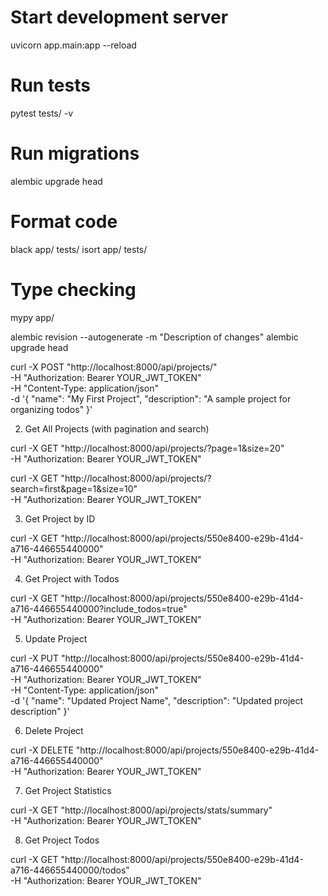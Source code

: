 # Start development server
uvicorn app.main:app --reload

# Run tests
pytest tests/ -v

# Run migrations
alembic upgrade head

# Format code
black app/ tests/
isort app/ tests/

# Type checking
mypy app/


alembic revision --autogenerate -m "Description of changes"
alembic upgrade head


curl -X POST "http://localhost:8000/api/projects/" \
    -H "Authorization: Bearer YOUR_JWT_TOKEN" \
    -H "Content-Type: application/json" \
    -d '{
      "name": "My First Project",
      "description": "A sample project for organizing todos"
    }'

  2. Get All Projects (with pagination and search)

  curl -X GET "http://localhost:8000/api/projects/?page=1&size=20" \
    -H "Authorization: Bearer YOUR_JWT_TOKEN"

  curl -X GET "http://localhost:8000/api/projects/?search=first&page=1&size=10" \
    -H "Authorization: Bearer YOUR_JWT_TOKEN"

  3. Get Project by ID

  curl -X GET "http://localhost:8000/api/projects/550e8400-e29b-41d4-a716-446655440000" \
    -H "Authorization: Bearer YOUR_JWT_TOKEN"

  4. Get Project with Todos

  curl -X GET "http://localhost:8000/api/projects/550e8400-e29b-41d4-a716-446655440000?include_todos=true" \
    -H "Authorization: Bearer YOUR_JWT_TOKEN"

  5. Update Project

  curl -X PUT "http://localhost:8000/api/projects/550e8400-e29b-41d4-a716-446655440000" \
    -H "Authorization: Bearer YOUR_JWT_TOKEN" \
    -H "Content-Type: application/json" \
    -d '{
      "name": "Updated Project Name",
      "description": "Updated project description"
    }'

  6. Delete Project

  curl -X DELETE "http://localhost:8000/api/projects/550e8400-e29b-41d4-a716-446655440000" \
    -H "Authorization: Bearer YOUR_JWT_TOKEN"

  7. Get Project Statistics

  curl -X GET "http://localhost:8000/api/projects/stats/summary" \
    -H "Authorization: Bearer YOUR_JWT_TOKEN"

  8. Get Project Todos

  curl -X GET "http://localhost:8000/api/projects/550e8400-e29b-41d4-a716-446655440000/todos" \
    -H "Authorization: Bearer YOUR_JWT_TOKEN"

